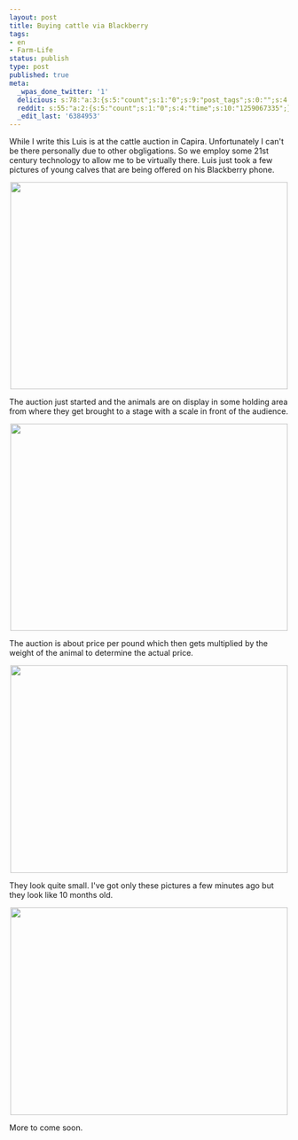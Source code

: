 ```yaml
---
layout: post
title: Buying cattle via Blackberry
tags:
- en
- Farm-Life
status: publish
type: post
published: true
meta:
  _wpas_done_twitter: '1'
  delicious: s:78:"a:3:{s:5:"count";s:1:"0";s:9:"post_tags";s:0:"";s:4:"time";s:10:"1259067333";}";
  reddit: s:55:"a:2:{s:5:"count";s:1:"0";s:4:"time";s:10:"1259067335";}";
  _edit_last: '6384953'
---
```

While I write this Luis is at the cattle auction in Capira. Unfortunately I can't be there personally due to other obgligations. So we employ some 21st century technology to allow me to be virtually there. Luis just took a few pictures of young calves that are being offered on his Blackberry phone.

<a href="http://www.flickr.com/photos/34665899@N00/4095547223" title="View '' on Flickr.com"><div style="text-align:center;"><img src="http://farm3.static.flickr.com/2616/4095547223_19da5e535f.jpg" alt="" border="0" width="500" height="374" /></div></a>

The auction just started and the animals are on display in some holding area from where they get brought to a stage with a scale in front of the audience.

<a href="http://www.flickr.com/photos/34665899@N00/4095546871" title="View '' on Flickr.com"><div style="text-align:center;"><img src="http://farm3.static.flickr.com/2432/4095546871_b073a70bc6.jpg" alt="" border="0" width="500" height="374" /></div></a>

The auction is about price per pound which then gets multiplied by the weight of the animal to determine the actual price.

<a href="http://www.flickr.com/photos/34665899@N00/4095546507" title="View '' on Flickr.com"><div style="text-align:center;"><img src="http://farm3.static.flickr.com/2555/4095546507_4d21713653.jpg" alt="" border="0" width="500" height="375" /></div></a>

They look quite small. I've got only these pictures a few minutes ago but they look like 10 months old.

<a href="http://www.flickr.com/photos/34665899@N00/4095545875" title="View '' on Flickr.com"><div style="text-align:center;"><img src="http://farm3.static.flickr.com/2804/4095545875_9c3e85321e.jpg" alt="" border="0" width="500" height="375" /></div></a>

More to come soon.
